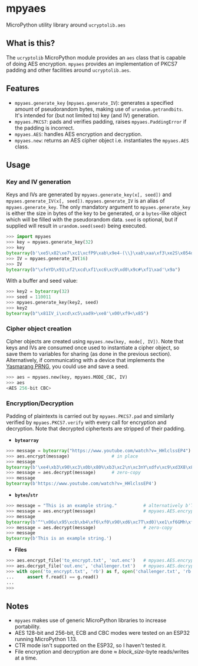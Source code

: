 # mpyaes
MicroPython utility library around `ucryptolib.aes`

## What is this?

The `ucryptolib` MicroPython module provides an `aes` class that is capable of doing AES encryption. `mpyaes` provides an implementation of PKCS7 padding and other facilities around `ucryptolib.aes`.

## Features

- `mpyaes.generate_key` (`mpyaes.generate_IV`): generates a specified amount of pseudorandom bytes, making use of `urandom.getrandbits`. It's intended for (but not limited to) key (and IV) generation.
- `mpyaes.PKCS7`: pads and verifies padding, raises `mpyaes.PaddingError` if the padding is incorrect.
- `mpyaes.AES`: handles AES encryption and decryption.
- `mpyaes.new`: returns an AES cipher object i.e. instantiates the `mpyaes.AES` class.

## Usage

### Key and IV generation

Keys and IVs are generated by `mpyaes.generate_key(x[, seed])` and `mpyaes.generate_IV(x[, seed])`. `mpyaes.generate_IV` is an alias of `mpyaes.generate_key`.
The only mandatory argument to `mpyaes.generate_key` is either the size in bytes of the key to be generated, or a `bytes`-like object which will be filled with the pseudorandom data.
`seed` is optional, but if supplied will result in `urandom.seed(seed)` being executed.

```python
>>> import mpyaes
>>> key = mpyaes.generate_key(32)
>>> key
bytearray(b'\xe5\x82\xe7\xc1\xcfP9\xab\x9e4-(\\}\xab\xaa\xf3\xe2S\x054d\xdf"\x82\xd0\xd8\'\x9ee\xc6\x1b')
>>> IV = mpyaes.generate_IV(16)
>>> IV
bytearray(b"\xfeYD\x91\xf2\xcd\xf1\xc6\xc9\xd0\x9c#\xf1\xad'\x9a")
```

With a buffer and seed value:

```python
>>> key2 = bytearray(32)
>>> seed = 110011
>>> mpyaes.generate_key(key2, seed)
>>> key2
bytearray(b"\x81IV_i\xcd\xc5\xad9>\xe8'\x00\xf9<\x85")
```

### Cipher object creation

Cipher objects are created using `mpyaes.new(key, mode[, IV])`. Note that keys and IVs are consumed once used to instantiate a cipher object, so save them to variables for sharing (as done in the previous section). Alternatively, if communicating with a device that implements the [Yasmarang PRNG](http://www.literatecode.com/yasmarang), you could use and save a seed.

```python
>>> aes = mpyaes.new(key, mpyaes.MODE_CBC, IV)
>>> aes
<AES 256-bit CBC>
```

### Encryption/Decryption

Padding of plaintexts is carried out by `mpyaes.PKCS7.pad` and similarly verified by `mpyaes.PKCS7.verify` with every call for encryption and decryption. Note that decrypted ciphertexts are stripped of their padding.

- **`bytearray`**

```python
>>> message = bytearray("https://www.youtube.com/watch?v=_HHlclssEP4")
>>> aes.encrypt(message)                # in place
>>> message
bytearray(b'\xe4\xb3\x90\xc3\x0b\x80%\xb3\xc2\n\xc3nY\xdfv\xc9\xd3X8\x82Y\xd8\xd7\xbc\xd0\xafP\xbdJ~\xe5\xdf\x8a\xbc\x9cU\xfd\xa3\x9a\x8d\x1a\xed\xdd\x99\x9a\xa5Ll\xff\xaa\xef\xf0\xfbU)o\xb11\xacC\x981\x0b\xdf')
>>> message = aes.decrypt(message)      # zero-copy
>>> message
bytearray(b'https://www.youtube.com/watch?v=_HHlclssEP4')
```

- **`bytes`/`str`**

```python
>>> message = "This is an example string."          # alternatively b'This is an example bytes.'
>>> message = aes.encrypt(message)                  # mpyaes.AES.encrypt([bytes, str]) returns a bytearray
>>> message
bytearray(b'^"\x06u\x95\xcb\xb4\xf6\xf0\x90\xd6\xc7T\xd0)\xe1\xf6GMh\xf9\x0b\xd5\xbf\xb3\x12n\x037\xa0K\xfb')
>>> message = aes.decrypt(message)                  # zero-copy
>>> message
bytearray(b'This is an example string.')
```

- **Files**

```python
>>> aes.encrypt_file('to_encrypt.txt', 'out.enc')   # mpyaes.AES.encrypt_file(input_file, output_file)
>>> aes.decrypt_file('out.enc', 'challenger.txt')   # mpyaes.AES.decrypt_file(input_file, output_file)
>>> with open('to_encrypt.txt', 'rb') as f, open('challenger.txt', 'rb') as g:
...     assert f.read() == g.read()
...
>>>
```

## Notes

- `mpyaes` makes use of generic MicroPython libraries to increase portability.
- AES 128-bit and 256-bit, ECB and CBC modes were tested on an ESP32 running MicroPython 1.13.
- CTR mode isn't supported on the ESP32, so I haven't tested it.
- File encryption and decryption are done ≈ _block\_size_-byte reads/writes at a time.
